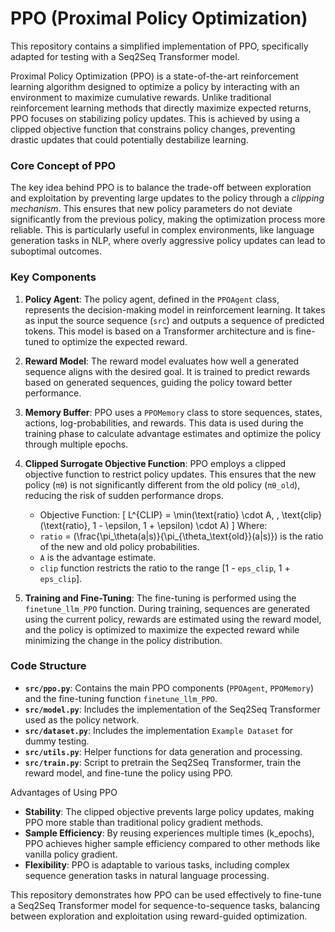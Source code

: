 # PPO (Proximal Policy Optimization)

This repository contains a simplified implementation of PPO, specifically adapted for testing with a Seq2Seq Transformer model.

Proximal Policy Optimization (PPO) is a state-of-the-art reinforcement learning algorithm designed to optimize a policy by interacting with an environment to maximize cumulative rewards. Unlike traditional reinforcement learning methods that directly maximize expected returns, PPO focuses on stabilizing policy updates. This is achieved by using a clipped objective function that constrains policy changes, preventing drastic updates that could potentially destabilize learning.

### Core Concept of PPO
The key idea behind PPO is to balance the trade-off between exploration and exploitation by preventing large updates to the policy through a *clipping mechanism*. This ensures that new policy parameters do not deviate significantly from the previous policy, making the optimization process more reliable. This is particularly useful in complex environments, like language generation tasks in NLP, where overly aggressive policy updates can lead to suboptimal outcomes.

### Key Components
1. **Policy Agent**: 
   The policy agent, defined in the `PPOAgent` class, represents the decision-making model in reinforcement learning. It takes as input the source sequence (`src`) and outputs a sequence of predicted tokens. This model is based on a Transformer architecture and is fine-tuned to optimize the expected reward.

2. **Reward Model**: 
   The reward model evaluates how well a generated sequence aligns with the desired goal. It is trained to predict rewards based on generated sequences, guiding the policy toward better performance.

3. **Memory Buffer**: 
   PPO uses a `PPOMemory` class to store sequences, states, actions, log-probabilities, and rewards. This data is used during the training phase to calculate advantage estimates and optimize the policy through multiple epochs.

4. **Clipped Surrogate Objective Function**: 
   PPO employs a clipped objective function to restrict policy updates. This ensures that the new policy (`πθ`) is not significantly different from the old policy (`πθ_old`), reducing the risk of sudden performance drops.

   - Objective Function:
   \[
   L^{CLIP} = \min(\text{ratio} \cdot A, \, \text{clip}(\text{ratio}, 1 - \epsilon, 1 + \epsilon) \cdot A)
   \]
   Where:
   - `ratio` = \(\frac{\pi_\theta(a|s)}{\pi_{\theta_\text{old}}(a|s)}\) is the ratio of the new and old policy probabilities.
   - `A` is the advantage estimate.
   - `clip` function restricts the ratio to the range [1 - `eps_clip`, 1 + `eps_clip`].

5. **Training and Fine-Tuning**: 
   The fine-tuning is performed using the `finetune_llm_PPO` function. During training, sequences are generated using the current policy, rewards are estimated using the reward model, and the policy is optimized to maximize the expected reward while minimizing the change in the policy distribution.

### Code Structure
- **`src/ppo.py`**: Contains the main PPO components (`PPOAgent`, `PPOMemory`) and the fine-tuning function `finetune_llm_PPO`.
- **`src/model.py`**: Includes the implementation of the Seq2Seq Transformer used as the policy network.
- **`src/dataset.py`**: Includes the implementation `Example Dataset` for dummy testing.
- **`src/utils.py`**: Helper functions for data generation and processing.
- **`src/train.py`**: Script to pretrain the Seq2Seq Transformer, train the reward model, and fine-tune the policy using PPO.


Advantages of Using PPO
* **Stability**: The clipped objective prevents large policy updates, making PPO more stable than traditional policy gradient methods.
* **Sample Efficiency**: By reusing experiences multiple times (k_epochs), PPO achieves higher sample efficiency compared to other methods like vanilla policy gradient.
* **Flexibility**: PPO is adaptable to various tasks, including complex sequence generation tasks in natural language processing.


This repository demonstrates how PPO can be used effectively to fine-tune a Seq2Seq Transformer model for sequence-to-sequence tasks, balancing between exploration and exploitation using reward-guided optimization.

